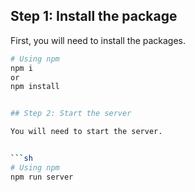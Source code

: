 ## Step 1: Install the package

First, you will need to install the packages.


```sh
# Using npm
npm i 
or 
npm install


## Step 2: Start the server

You will need to start the server.


```sh
# Using npm
npm run server
